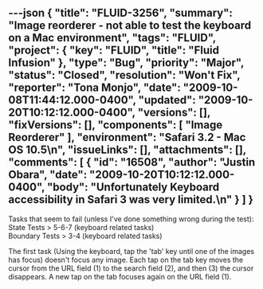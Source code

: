 ---json
{
  "title": "FLUID-3256",
  "summary": "Image reorderer - not able to test the keyboard on a Mac environment",
  "tags": "FLUID",
  "project": {
    "key": "FLUID",
    "title": "Fluid Infusion"
  },
  "type": "Bug",
  "priority": "Major",
  "status": "Closed",
  "resolution": "Won't Fix",
  "reporter": "Tona Monjo",
  "date": "2009-10-08T11:44:12.000-0400",
  "updated": "2009-10-20T10:12:12.000-0400",
  "versions": [],
  "fixVersions": [],
  "components": [
    "Image Reorderer"
  ],
  "environment": "Safari 3.2 - Mac OS 10.5\n",
  "issueLinks": [],
  "attachments": [],
  "comments": [
    {
      "id": "16508",
      "author": "Justin Obara",
      "date": "2009-10-20T10:12:12.000-0400",
      "body": "Unfortunately Keyboard accessibility in Safari 3 was very limited.\n"
    }
  ]
}
---
Tasks that seem to fail (unless I've done something wrong during the test):\
State Tests > 5-6-7 (keyboard related tasks) \
Boundary Tests > 3-4 (keyboard related tasks)

The first task (Using the keyboard, tap the 'tab' key until one of the images has focus) doesn't focus any image. Each tap on the tab key moves the cursor from the URL field (1) to the search field (2), and then (3) the cursor disappears. A new tap on the tab focuses again on the URL field (1).&#x20;

        